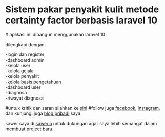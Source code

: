 <h1>Sistem pakar penyakit kulit metode certainty factor berbasis laravel 10</h1>
# aplikasi ini dibangun menggunakan laravel 10
<p>dilengkapi dengan:</p>
-login dan register<br>
-dashboard admin<br>
-kelola user<br>
-kelola gejala<br>
-kelola penyakit<br>
-kelola basis pengetahuan<br>
-dashboard user<br>
-diagnosa<br>
-riwayat diagnosa<br>

#untuk kritik dan saran silahkan ke [sini](muhammadzubaili25@gmail.com)
#follow juga [facebook](facebook.com/zubaili.zubaili.92), [instagram](instagram.com/muhammadzubaili25), dan kunjungi juga [blog pribadi](https://zhucode.wordpress.com/) saya

sawer saya di [saweria](https://saweria.co/zhubailee) untuk dukungan agar saya lebih semangat dalam membuat project baru
